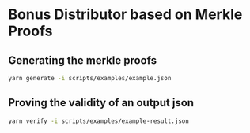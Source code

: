 # Bonus Distributor based on Merkle Proofs

## Generating the merkle proofs

```sh
yarn generate -i scripts/examples/example.json
```

## Proving the validity of an output json

```sh
yarn verify -i scripts/examples/example-result.json
```